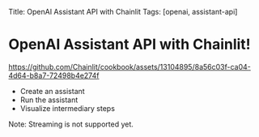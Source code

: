 Title: OpenAI Assistant API with Chainlit
Tags: [openai, assistant-api]

# OpenAI Assistant API with Chainlit!

https://github.com/Chainlit/cookbook/assets/13104895/8a56c03f-ca04-4d64-b8a7-72498b4e274f

- Create an assistant
- Run the assistant
- Visualize intermediary steps

Note: Streaming is not supported yet.
